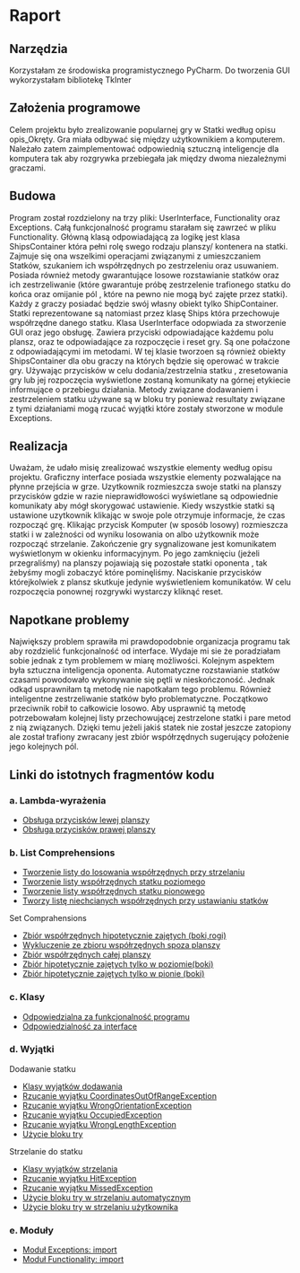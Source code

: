 # Raport
## Narzędzia
Korzystałam ze środowiska programistycznego PyCharm.
Do tworzenia GUI wykorzystałam bibliotekę TkInter
## Założenia programowe
Celem projektu było zrealizowanie popularnej gry w Statki według opisu opis_Okręty.
Gra miała odbywać się między użytkownikiem a komputerem. Należało zatem zaimplementować odpowiednią sztuczną inteligencje dla komputera tak aby rozgrywka przebiegała jak między dwoma niezależnymi graczami.

## Budowa
Program został rozdzielony na trzy pliki: UserInterface, Functionality oraz Exceptions. Całą funkcjonalność programu starałam się zawrzeć w pliku Functionality. Główną klasą odpowiadającą za logikę jest klasa ShipsContainer która pełni rolę swego rodzaju planszy/ kontenera na statki. Zajmuje się ona wszelkimi operacjami związanymi z umieszczaniem Statków, szukaniem ich współrzędnych po zestrzeleniu oraz usuwaniem. Posiada również metody gwarantujące losowe rozstawianie statków oraz ich zestrzeliwanie (które gwarantuje próbę zestrzelenie trafionego statku do końca oraz omijanie pól , które na pewno nie mogą być zajęte przez statki). Każdy z graczy posiadać będzie swój własny obiekt tylko ShipContainer. Statki reprezentowane są natomiast przez klasę Ships która przechowuje współrzędne danego statku.
Klasa UserInterface odopwiada za stworzenie GUI oraz jego obsługę. Zawiera przyciski odpowiadające każdemu polu plansz, oraz te odpowiadające za rozpoczęcie i reset gry. Są one połaćzone z odpowiadającymi im metodami. W tej klasie tworzoen są również obiekty ShipsContainer dla obu graczy na których będzie się operować w trakcie gry. Używając przycisków w celu dodania/zestrzelnia statku , zresetowania gry lub jej rozpoczęcia wyświetlone zostaną komunikaty na górnej etykiecie informujące o przebiegu działania. Metody związane dodawaniem i zestrzeleniem statku używane są w bloku try ponieważ resultaty związane z tymi działaniami mogą rzucać wyjątki które zostały stworzone w module Exceptions.

## Realizacja
Uważam, że udało misię zrealizować wszystkie elementy według opisu projektu. Graficzny interface posiada wszystkie elementy pozwalające na płynne przejścia w grze. Uzytkownik rozmieszcza swoje statki na planszy przycisków gdzie w razie nieprawidłowości wyświetlane są odpowiednie komunikaty aby mógł skorygować ustawienie. Kiedy wszystkie statki są ustawione uzytkownik klikając w swoje pole otrzymuje informacje, że czas rozpocząć grę. Klikając przycisk Komputer (w sposób losowy) rozmieszcza statki i w zależności od wyniku losowania on albo użytkownik może rozpocząć strzelanie. Zakończenie gry sygnalizowane jest komunikatem wyświetlonym w okienku informacyjnym. Po jego zamknięciu (jeżeli przegraliśmy) na planszy pojawiają się pozostałe statki oponenta , tak żebyśmy mogli zobaczyć które pominęliśmy. Naciskanie przycisków którejkolwiek z plansz skutkuje jedynie wyświetleniem komunikatów. W celu rozpoczęcia ponownej rozgrywki wystarczy kliknąć reset. 
## Napotkane problemy
Największy problem sprawiła mi prawdopodobnie organizacja programu tak aby rozdzielić funkcjonalność od interface. Wydaje mi sie że poradziałam sobie jednak z tym problemem w miarę możliwości. Kolejnym aspektem była sztuczna inteligencja oponenta. Automatyczne rozstawianie statków czasami powodowało wykonywanie się pętli w nieskończoność. Jednak odkąd usprawniłam tą metodę nie napotkałam tego problemu. Również inteligentne zestrzeliwanie statków było problematyczne. Początkowo przeciwnik robił to całkowicie losowo. Aby usprawnić tą metodę potrzebowałam kolejnej listy przechowującej zestrzelone statki i pare metod z nią związanych. Dzięki temu jeżeli jakiś statek nie został jeszcze zatopiony ale został trafiony zwracany jest zbiór współrzędnych sugerujący położenie jego kolejnych pól.
## Linki do istotnych fragmentów kodu
### a. Lambda-wyrażenia 
- [Obsługa przycisków lewej planszy](https://github.com/LWitch9/projekt-JS/blob/536a8674939cfc14843cdd46f0d792640c53b035/Ships/UserInterface.py#L174)
- [Obsługa przycisków prawej planszy](https://github.com/LWitch9/projekt-JS/blob/536a8674939cfc14843cdd46f0d792640c53b035/Ships/UserInterface.py#L299)
### b. List Comprehensions
- [Tworzenie listy do losowania współrzędnych przy strzelaniu](https://github.com/LWitch9/projekt-JS/blob/536a8674939cfc14843cdd46f0d792640c53b035/Ships/UserInterface.py#L542)
- [Tworzenie listy współrzędnych statku poziomego](https://github.com/LWitch9/projekt-JS/blob/536a8674939cfc14843cdd46f0d792640c53b035/Ships/Functionality.py#L52)
- [Tworzenie listy współrzędnych statku pionowego](https://github.com/LWitch9/projekt-JS/blob/536a8674939cfc14843cdd46f0d792640c53b035/Ships/Functionality.py#L56)
- [Tworzy listę niechcianych współrzędnych przy ustawianiu statków](https://github.com/LWitch9/projekt-JS/blob/536a8674939cfc14843cdd46f0d792640c53b035/Ships/Functionality.py#L372)

Set Comprahensions
- [Zbiór współrzędnych hipotetycznie zajętych (boki,rogi)](https://github.com/LWitch9/projekt-JS/blob/40f0d7934799100a858dcc7b3fb75ae343cdf8d1/Ships/Functionality.py#L111)
- [Wykluczenie ze zbioru współrzędnych spoza planszy](https://github.com/LWitch9/projekt-JS/blob/40f0d7934799100a858dcc7b3fb75ae343cdf8d1/Ships/Functionality.py#L114)
- [Zbiór współrzędnych całej planszy](https://github.com/LWitch9/projekt-JS/blob/40f0d7934799100a858dcc7b3fb75ae343cdf8d1/Ships/Functionality.py#L191)
- [Zbiór hipotetycznie zajętych tylko w poziomie(boki)](https://github.com/LWitch9/projekt-JS/blob/40f0d7934799100a858dcc7b3fb75ae343cdf8d1/Ships/Functionality.py#L447)
- [Zbiór hipotetycznie zajętych tylko w pionie (boki)](https://github.com/LWitch9/projekt-JS/blob/40f0d7934799100a858dcc7b3fb75ae343cdf8d1/Ships/Functionality.py#L449)
### c. Klasy
- [Odpowiedzialna za funkcjonalność programu](https://github.com/LWitch9/projekt-JS/blob/536a8674939cfc14843cdd46f0d792640c53b035/Ships/Functionality.py#L117)
- [Odpowiedzialność za interface](https://github.com/LWitch9/projekt-JS/blob/536a8674939cfc14843cdd46f0d792640c53b035/Ships/UserInterface.py#L6)
### d. Wyjątki
Dodawanie statku
- [Klasy wyjątków dodawania](https://github.com/LWitch9/projekt-JS/blob/536a8674939cfc14843cdd46f0d792640c53b035/Ships/Exceptions.py#L1)
- [Rzucanie wyjątku CoordinatesOutOfRangeException](https://github.com/LWitch9/projekt-JS/blob/536a8674939cfc14843cdd46f0d792640c53b035/Ships/Functionality.py#L293)
- [Rzucanie wyjątku WrongOrientationException](https://github.com/LWitch9/projekt-JS/blob/536a8674939cfc14843cdd46f0d792640c53b035/Ships/Functionality.py#L297)
- [Rzucanie wyjątku OccupiedException](https://github.com/LWitch9/projekt-JS/blob/536a8674939cfc14843cdd46f0d792640c53b035/Ships/Functionality.py#L315)
- [Rzucanie wyjątku WrongLengthException](https://github.com/LWitch9/projekt-JS/blob/536a8674939cfc14843cdd46f0d792640c53b035/Ships/Functionality.py#L323)
- [Użycie bloku try](https://github.com/LWitch9/projekt-JS/blob/536a8674939cfc14843cdd46f0d792640c53b035/Ships/UserInterface.py#L455)

Strzelanie do statku
- [Klasy wyjątków strzelania](https://github.com/LWitch9/projekt-JS/blob/536a8674939cfc14843cdd46f0d792640c53b035/Ships/Exceptions.py#L18)
- [Rzucanie wyjątku HitException](https://github.com/LWitch9/projekt-JS/blob/536a8674939cfc14843cdd46f0d792640c53b035/Ships/Functionality.py#L344)
- [Rzucanie wyjątku MissedException](https://github.com/LWitch9/projekt-JS/blob/536a8674939cfc14843cdd46f0d792640c53b035/Ships/Functionality.py#L348)
- [Użycie bloku try w strzelaniu automatycznym](https://github.com/LWitch9/projekt-JS/blob/536a8674939cfc14843cdd46f0d792640c53b035/Ships/UserInterface.py#L549)
- [Użycie bloku try w strzelaniu użytkownika](https://github.com/LWitch9/projekt-JS/blob/536a8674939cfc14843cdd46f0d792640c53b035/Ships/UserInterface.py#L600)

### e. Moduły
- [Moduł Exceptions: import](https://github.com/LWitch9/projekt-JS/blob/536a8674939cfc14843cdd46f0d792640c53b035/Ships/Functionality.py#L3)
- [Moduł Functionality: import](https://github.com/LWitch9/projekt-JS/blob/536a8674939cfc14843cdd46f0d792640c53b035/Ships/UserInterface.py#L1)
